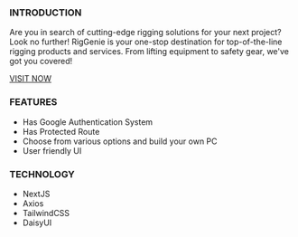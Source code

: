 ### INTRODUCTION

Are you in search of cutting-edge rigging solutions for your next project? Look no further! RigGenie is your one-stop destination for top-of-the-line rigging products and services. From lifting equipment to safety gear, we've got you covered!

[VISIT NOW](https://rig-genie.vercel.app/)

### FEATURES

- Has Google Authentication System
- Has Protected Route
- Choose from various options and build your own PC
- User friendly UI

### TECHNOLOGY

- NextJS
- Axios
- TailwindCSS
- DaisyUI
